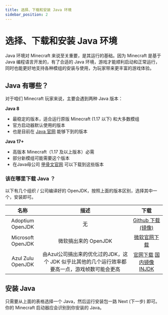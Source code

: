 ```yaml
---
title: 选择、下载和安装 Java 环境
sidebar_position: 2
---
```



# 选择、下载和安装 Java 环境

Java 环境对 Minecraft 来说至关重要，是其运行的基础。因为 Minecraft 是基于 Java 编程语言开发的，有了合适的 Java 环境，游戏才能顺利启动和正常运行，同时也能更好地支持各种模组的安装与使用，为玩家带来更丰富的游戏体验。

## Java 有哪些？

对于咱们 Minecraft 玩家来说，主要会遇到两种 Java 版本：

**Java 8**

- 最稳定的版本，适合运行原版 Minecraft (1.17 以下) 和大多数模组
- 官方启动器默认使用的版本
- 也是目前在 [Java 官网](https://java.com) 能够下到的版本

**Java 17+**

- 高版本 Minecraft（1.17 及以上版本）必需
- 部分新模组可能需要这个版本
- 在Java母公司 [甲骨文官网](https://www.oracle.com/java/technologies/downloads/) 可以下载到这些版本

### 该在哪里下载 Java ？

以下有几个组织 / 公司编译好的 OpenJDK，按照上面的版本区别，选择其中一个，安装即可。

| 名称 | 描述 | 下载 |
|:-:|:-:|:-:|
|Adoptium OpenJDK | 无 |[Github 下载 (镜像)](https://github.moeyy.xyz/https://github.com/adoptium/temurin17-binaries/releases/download/jdk-17.0.15%2B6/OpenJDK17U-jre_x64_windows_hotspot_17.0.15_6.msi)|
|Microsoft OpenJDK | 微软搞出来的 OpenJDK|[微软官网下载](https://learn.microsoft.com/en-us/java/openjdk/download)|
|Azul Zulu OpenJDK | 由Azul公司搞出来的优化过的JDK，这个 JDK 似乎比其他的几个运行效率都要高一点，游戏帧数可能会更高 |[官网下载](https://www.azul.com/downloads/#zulu) [国内镜像INJDK](https://d.injdk.cn/download/zulu)|

## 安装 Java

只需要从上面的表格选择一个 Java，然后运行安装包一路 Next (下一步) 即可。你的 Minecraft 启动器应会识别到你安装的 Java。

